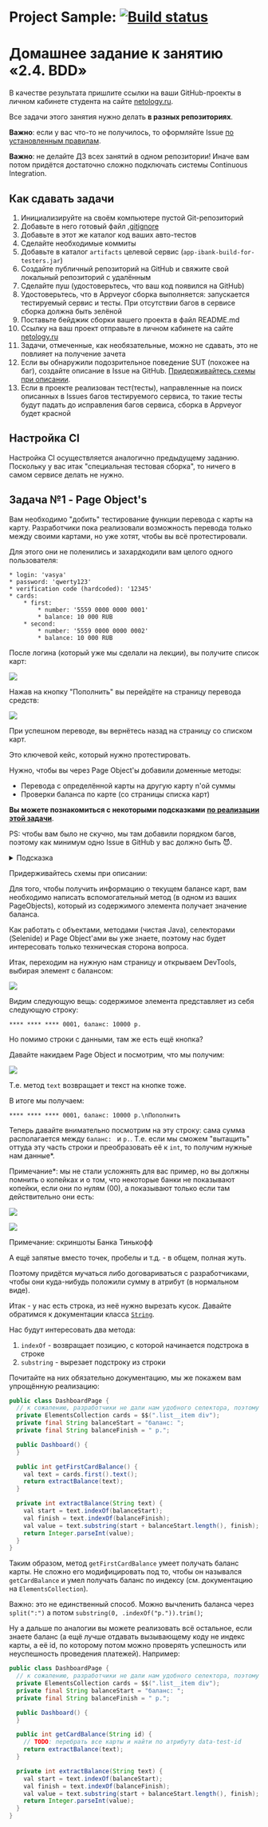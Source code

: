 # Project Sample: [![Build status](https://ci.appveyor.com/api/projects/status/n6es6q3kofj5n7mk?svg=true)](https://ci.appveyor.com/project/Gabr12el/auto6bdd)

# Домашнее задание к занятию «2.4. BDD»

В качестве результата пришлите ссылки на ваши GitHub-проекты в личном кабинете студента на сайте [netology.ru](https://netology.ru).

Все задачи этого занятия нужно делать **в разных репозиториях**.

**Важно**: если у вас что-то не получилось, то оформляйте Issue [по установленным правилам](../report-requirements.md).

**Важно**: не делайте ДЗ всех занятий в одном репозитории! Иначе вам потом придётся достаточно сложно подключать системы Continuous Integration.

## Как сдавать задачи

1. Инициализируйте на своём компьютере пустой Git-репозиторий
1. Добавьте в него готовый файл [.gitignore](../.gitignore)
1. Добавьте в этот же каталог код ваших авто-тестов
1. Сделайте необходимые коммиты
1. Добавьте в каталог `artifacts` целевой сервис (`app-ibank-build-for-testers.jar`)
1. Создайте публичный репозиторий на GitHub и свяжите свой локальный репозиторий с удалённым
1. Сделайте пуш (удостоверьтесь, что ваш код появился на GitHub)
1. Удостоверьтесь, что в Appveyor сборка выполняется: запускается тестируемый сервис и тесты. При отсутствии багов в сервисе сборка должна быть зелёной
1. Поставьте бейджик сборки вашего проекта в файл README.md
1. Ссылку на ваш проект отправьте в личном кабинете на сайте [netology.ru](https://netology.ru)
1. Задачи, отмеченные, как необязательные, можно не сдавать, это не повлияет на получение зачета
1. Если вы обнаружили подозрительное поведение SUT (похожее на баг), создайте описание в Issue на GitHub. [Придерживайтесь схемы при описании](../report-requirements.md).
1. Если в проекте реализован тест(тесты), направленные на поиск описанных в Issues багов тестируемого сервиса, то такие тесты будут падать до исправления багов сервиса, сборка в Appveyor будет красной

## Настройка CI

Настройка CI осуществляется аналогично предыдущему заданию. Поскольку у вас итак "специальная тестовая сборка", то ничего в самом сервисе делать не нужно.

## Задача №1 - Page Object's

Вам необходимо "добить" тестирование функции перевода с карты на карту. Разработчики пока реализовали возможность перевода только между своими картами, но уже хотят, чтобы вы всё протестировали.

Для этого они не поленились и захардкодили вам целого одного пользователя:
```
* login: 'vasya'
* password: 'qwerty123'
* verification code (hardcoded): '12345'
* cards:
    * first:
        * number: '5559 0000 0000 0001'
        * balance: 10 000 RUB
    * second:
        * number: '5559 0000 0000 0002'
        * balance: 10 000 RUB
```

После логина (который уже мы сделали на лекции), вы получите список карт:

![](pic/cards.png)

Нажав на кнопку "Пополнить" вы перейдёте на страницу перевода средств:

![](pic/transfer.png)

При успешном переводе, вы вернётесь назад на страницу со списком карт.

Это ключевой кейс, который нужно протестировать.

Нужно, чтобы вы через Page Object'ы добавили доменные методы:
* Перевода с определённой карты на другую карту n'ой суммы
* Проверки баланса по карте (со страницы списка карт)

**Вы можете познакомиться с некоторыми подсказками [по реализации этой задачи](balance.md)**.

PS: чтобы вам было не скучно, мы там добавили порядком багов, поэтому как минимум одно Issue в GitHub у вас должно быть 😈.

<details>
    <summary>Подсказка</summary>

    Обратите внимание на то, что ваши тесты должны проходить целиком (т.е. весь набор тестов). Мы как всегда заложили там небольшую ловушку, чтобы вам не было скучно 😈.
    
    Не закладывайтесь на то, что на картах для каждого теста всегда одна и та же фиксированная сумма, подумайте, как работать с SUT так, чтобы не приходилось её (SUT) перезапускать для каждого теста.
</details>

Придерживайтесь схемы при описании:

Для того, чтобы получить информацию о текущем балансе карт, вам необходимо написать вспомогательный метод (в одном из ваших PageObjects), который из содержимого элемента получает значение баланса.

Как работать с объектами, методами (чистая Java), селекторами (Selenide) и Page Object'ами вы уже знаете, поэтому нас будет интересовать только техническая сторона вопроса.

Итак, переходим на нужную нам страницу и открываем DevTools, выбирая элемент с балансом:

![](pic/DOM.png)

Видим следующую вещь: содержимое элемента представляет из себя следующую строку:

```
**** **** **** 0001, баланс: 10000 р.
```

Но помимо строки с данными, там же есть ещё кнопка?

Давайте накидаем Page Object и посмотрим, что мы получим:

![](pic/text.png)

Т.е. метод `text` возвращает и текст на кнопке тоже.

В итоге мы получаем:
```
**** **** **** 0001, баланс: 10000 р.\nПополнить
```

Теперь давайте внимательно посмотрим на эту строку: сама сумма располагается между `баланс: ` и `р.`. Т.е. если мы сможем "вытащить" оттуда эту часть строки и преобразовать её к `int`, то получим нужные нам данные*.

Примечание*: мы не стали усложнять для вас пример, но вы должны помнить о копейках и о том, что некоторые банки не показывают копейки, если они по нулям (00), а показывают только если там действительно они есть:

![](pic/with-kopecks.png)

![](pic/without-kopecks.png)

Примечание: скриншоты Банка Тинькофф

А ещё запятые вместо точек, пробелы и т.д. - в общем, полная жуть.

Поэтому придётся мучаться либо договариваться с разработчиками, чтобы они куда-нибудь положили сумму в атрибут (в нормальном виде).

Итак - у нас есть строка, из неё нужно вырезать кусок. Давайте обратимся к документации класса [`String`](https://docs.oracle.com/en/java/javase/11/docs/api/java.base/java/lang/String.html).

Нас будут интересовать два метода:
1. `indexOf` - возвращает позицию, с которой начинается подстрока в строке
1. `substring` - вырезает подстроку из строки

Почитайте на них обязательно документацию, мы же покажем вам упрощённую реализацию:
```java
public class DashboardPage {
  // к сожалению, разработчики не дали нам удобного селектора, поэтому так
  private ElementsCollection cards = $$(".list__item div");
  private final String balanceStart = "баланс: ";
  private final String balanceFinish = " р.";

  public Dashboard() {
  }

  public int getFirstCardBalance() {
    val text = cards.first().text();
    return extractBalance(text);
  }

  private int extractBalance(String text) {
    val start = text.indexOf(balanceStart);
    val finish = text.indexOf(balanceFinish);
    val value = text.substring(start + balanceStart.length(), finish);
    return Integer.parseInt(value);
  }
}
```

Таким образом, метод `getFirstCardBalance` умеет получать баланс карты. Не сложно его модифицировать под то, чтобы он назывался `getCardBalance` и умел получать баланс по индексу (см. документацию на `ElementsCollection`).

Важно: это не единственный способ. Можно вычленить баланса через `split(":")` а потом `substring(0, .indexOf("р.")).trim()`;

Ну а дальше по аналогии вы можете реализовать всё остальное, если знаете баланс (а ещё лучше отдавать вызывающему коду не индекс карты, а её id, по которому потом можно проверять успешность или неуспешность проведения платежей). Например:

```java
public class DashboardPage {
  // к сожалению, разработчики не дали нам удобного селектора, поэтому так
  private ElementsCollection cards = $$(".list__item div");
  private final String balanceStart = "баланс: ";
  private final String balanceFinish = " р.";

  public Dashboard() {
  }

  public int getCardBalance(String id) {
    // TODO: перебрать все карты и найти по атрибуту data-test-id
    return extractBalance(text);
  }

  private int extractBalance(String text) {
    val start = text.indexOf(balanceStart);
    val finish = text.indexOf(balanceFinish);
    val value = text.substring(start + balanceStart.length(), finish);
    return Integer.parseInt(value);
  }
}
```